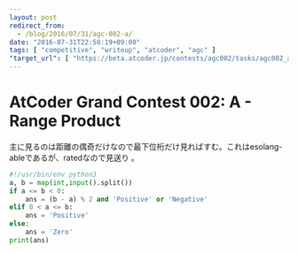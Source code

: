 ```yaml
---
layout: post
redirect_from:
  - /blog/2016/07/31/agc-002-a/
date: "2016-07-31T22:58:19+09:00"
tags: [ "competitive", "writeup", "atcoder", "agc" ]
"target_url": [ "https://beta.atcoder.jp/contests/agc002/tasks/agc002_a" ]
---
```


# AtCoder Grand Contest 002: A - Range Product

主に見るのは距離の偶奇だけなので最下位桁だけ見ればすむ。これはesolang-ableであるが、ratedなので見送り
。

``` python
#!/usr/bin/env python3
a, b = map(int,input().split())
if a <= b < 0:
    ans = (b - a) % 2 and 'Positive' or 'Negative'
elif 0 < a <= b:
    ans = 'Positive'
else:
    ans = 'Zero'
print(ans)
```
